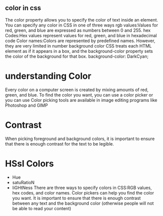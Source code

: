 ## color in css
The color property allows you to specify the color of text inside an element. You can specify any color in CSS in one of three ways
rgb values:Values for red, green, and blue are expressed as numbers between 0 and 255.
hex Codes:Hex values represent values for red, green, and blue in hexadecimal code
Color names:Colors are represented by predefined names. However, they are very limited in number
background color
CSS treats each HTML element as if it appears in a box, and the background-color property sets the color of the background for that box. background-color: DarkCyan;

# understanding Color
Every color on a computer screen is created by mixing amounts of red, green, and blue. To find the color you want, you can use a color picker or you can use Color picking tools are available in image editing programs like Photoshop and GIMP

# Contrast
When picking foreground and background colors, it is important to ensure that there is enough contrast for the text to be legible.

# HSsl Colors
* Hue
* satuRatioN
* liGHtNess
There are three ways to specify colors in CSS:RGB values, hex codes, and color names. Color pickers can help you find the color you want. It is important to ensure that there is enough contrast between any text and the background color (otherwise people will not be able to read your content)
